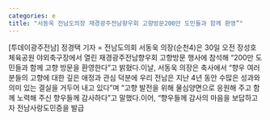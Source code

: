 ```yaml
---
categories: e
title: "서동욱 전남도의장 재경광주전남향우회 고향방문200만 도민들과 함께 환영”"
---
```

[투데이광주전남] 정경택 기자 = 전남도의회 서동욱 의장(순천4)은 30일 오전 장성호 체육공원 야외축구장에서 열린 재경광주전남향우회 고향방문 행사에 참석해 “200만 도민들과 함께 고향 방문을 환영한다”고 밝혔다.이날, 서동욱 의장은 축사에서 “향우 여러분들의 고향에 대한 깊은 애정과 관심 덕분에 우리 전남은 지난 4년 동안 수많은 성과와 의미 있는 결실을 거두어 내고 있다”며 “고향 발전을 위해 물심양면으로 응원해 주고 함께 노력해 주신 향우들께 감사하다”고 말했다.이어, “향우들께 감사의 마음을 보답하고자 전남사랑도민증을 발급